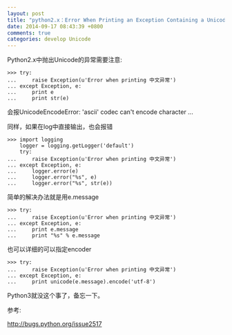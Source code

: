 ```yaml
---
layout: post
title: "python2.x：Error When Printing an Exception Containing a Unicode String"
date: 2014-09-17 08:43:39 +0800
comments: true
categories: develop Unicode
---
```

Python2.x中抛出Unicode的异常需要注意:

```
>>> try:
...     raise Exception(u'Error when printing 中文异常')
... except Exception, e:
...     print e
...     print str(e)
```
会报UnicodeEncodeError: 'ascii' codec can't encode character ...

同样，如果在log中直接输出，也会报错

```
>>> import logging
    logger = logging.getLogger('default')
    try:
...     raise Exception(u'Error when printing 中文异常')
... except Exception, e:
...     logger.error(e)
...     logger.error("%s", e)
...     logger.error("%s", str(e))
```

简单的解决办法就是用e.message

```
>>> try:
...     raise Exception(u'Error when printing 中文异常')
... except Exception, e:
...     print e.message
...     print "%s" % e.message
```

也可以详细的可以指定encoder

```
>>> try:
...     raise Exception(u'Error when printing 中文异常')
... except Exception, e:
...     print unicode(e.message).encode('utf-8')
```

Python3就没这个事了，备忘一下。

参考:

http://bugs.python.org/issue2517
